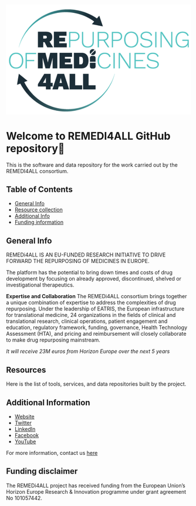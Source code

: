 <p align="center">
  <img src="https://github.com/REMEDI4ALL/.github/blob/main/profile/Remedi4Alllogo.png">
</p>

# Welcome to REMEDI4ALL GitHub repository👋

This is the software and data repository for the work carried out by the REMEDI4ALL consortium.


## Table of Contents

* [General Info](#general-info)
* [Resource collection](#resources)
* [Additional Info](#additional-info)
* [Funding information](#funding-disclaimer)

## General Info

REMEDi4ALL IS AN EU-FUNDED RESEARCH INITIATIVE TO DRIVE FORWARD THE REPURPOSING OF MEDICINES IN EUROPE.

The platform has the potential to bring down times and costs of drug development by focusing on already approved, discontinued, shelved or investigational therapeutics.

**Expertise and Collaboration**
The REMEDi4ALL consortium brings together a unique combination of expertise to address the complexities of drug repurposing. Under the leadership of EATRIS, the European infrastructure for translational medicine, 24 organizations in the fields of clinical and translational research, clinical operations, patient engagement and education, regulatory framework, funding, governance, Health Technology Assessment (HTA), and pricing and reimbursement will closely collaborate to make drug repurposing mainstream.

*It will receive 23M euros from Horizon Europe over the next 5 years*

## Resources

Here is the list of tools, services, and data repositories built by the project.

## Additional Information

* [Website](https://remedi4all.org/)
* [Twitter](https://twitter.com/REMEDi4ALL/)
* [LinkedIn](https://www.linkedin.com/company/remedi4all/)
* [Facebook](https://www.facebook.com/REMEDi4ALL)
* [YouTube](https://www.youtube.com/channel/UCTLBcp0p_roMGrh_Eeo3bTw)

For more information, contact us [here](https://remedi4all.org/contact/)

## Funding disclaimer
The REMEDi4ALL project has received funding from the European Union’s Horizon Europe Research & Innovation programme under grant agreement No 101057442.
